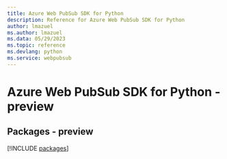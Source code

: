 ```yaml
---
title: Azure Web PubSub SDK for Python
description: Reference for Azure Web PubSub SDK for Python
author: lmazuel
ms.author: lmazuel
ms.data: 05/29/2023
ms.topic: reference
ms.devlang: python
ms.service: webpubsub
---
```

# Azure Web PubSub SDK for Python - preview
## Packages - preview
[!INCLUDE [packages](web-pubsub-index.md)]